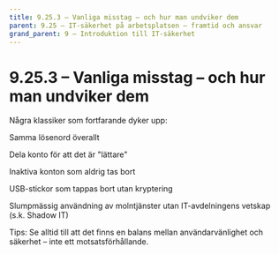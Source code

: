 ```yaml
---
title: 9.25.3 – Vanliga misstag – och hur man undviker dem
parent: 9.25 – IT-säkerhet på arbetsplatsen – framtid och ansvar
grand_parent: 9 – Introduktion till IT-säkerhet
---
```

# 9.25.3 – Vanliga misstag – och hur man undviker dem

Några klassiker som fortfarande dyker upp:

Samma lösenord överallt

Dela konto för att det är "lättare"

Inaktiva konton som aldrig tas bort

USB-stickor som tappas bort utan kryptering

Slumpmässig användning av molntjänster utan IT-avdelningens vetskap (s.k. Shadow IT)

Tips: Se alltid till att det finns en balans mellan användarvänlighet och säkerhet – inte ett motsatsförhållande.

